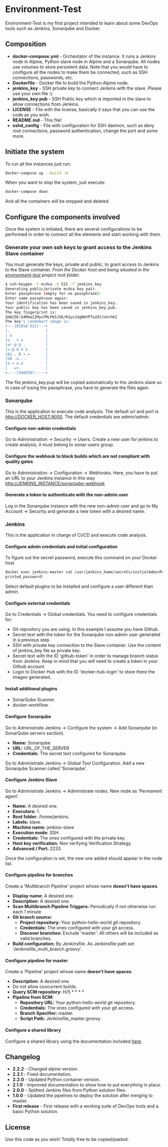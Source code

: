 # Environment-Test
Environment-Test is my first project intended to learn about some DevOps tools such as Jenkins, Sonarqube and Docker.


## Composition
* **docker-compose.yml** - Orchestator of the instance. It runs a Jenkins node in Alpine, Python slave node in Alpine and a Sonarqube. All nodes use volumes to store persistent data. Note that you would have to configure all the nodes to make them be connected, such as SSH connections, passwords, etc.
* **Dockerfile** - Docker file to build the Python Alpine node.
* **jenkins_key** - SSH private key to connect Jenkins with the slave. Please use your own file :).
* **jenkins_key.pub** - SSH Public key which is imported in the slave to allow connections from Jenkins.
* **LICENSE** - File with the license, basically it says that you can use the code as you wish.
* **README.md** - This file!
* **sshd_config** - File with configuration for SSH daemon, such as deny root connections, password authentication, change the port and some more.


## Initiate the system
To run all the instances just run:
```bash
docker-compose up --build -d
```

When you want to stop the system, just execute:
```bash
docker-compose down
```
And all the containers will be stopped and deleted.


## Configure the components involved
Once the system is initiated, there are several configurations to be performed in order to connect all the elements and start working with them.


### Generate your own ssh keys to grant access to the Jenkins Slave container
You must generate the keys, private and public, to grant access to Jenkins to the Slave container. *From the Docker host and being situated in the [environment-test](https://github.com/davidleonm/environment-test) project root folder.*
```bash
$ ssh-keygen -t ecdsa -b 521 -f jenkins_key
Generating public/private ecdsa key pair.
Enter passphrase (empty for no passphrase):
Enter same passphrase again:
Your identification has been saved in jenkins_key.
Your public key has been saved in jenkins_key.pub.
The key fingerprint is:
SHA256:G4M4aI2MyuTMLPb5JSK/R2yx14gNmYPTo2QtJsG+hKI
The key's randomart image is:
+---[ECDSA 521]---+
|.                |
| o               |
|o . + o          |
|o* @ @ .         |
|=.@ O X S        |
|Eo . B + =       |
|oO .o....        |
|o + o.o          |
|   =+.           |
+----[SHA256]-----+
```
The file jenkins_key.pup will be copied automatically to the Jenkins slave so in case of losing the passphrase, you have to generate the files again.


### Sonarqube
This is the application to execute code analysis. The default url and port is [http://DOCKER_HOST:9000](http://DOCKER_HOST:9000). The default credentials are *admin*/*admin*.


#### Configure non-admin credentials
Go to Administration -> Security -> Users. Create a new user for jenkins to create analysis, it must belong to sonar-users group.

#### Configure the webhook to block builds which are not compliant with quality gates
Go to Administration -> Configuration -> Webhooks. Here, you have to put an URL to your Jenkins instance in this way [http://JENKINS_INSTANCE/sonarqube-webhook](https://JENKINS_INSTANCE/sonarqube-webhook)

#### Generate a token to authenticate with the non-admin user
Log in the Sonarqube instance with the new non-admin user and go to My Account -> Security and generate a new token with a desired name.


### Jenkins
This is the application in charge of CI/CD and execute code analysis.


#### Configure admin credentials and initial configuration
To figure out the secret password, execute this command on your Docker host
```bash
docker exec jenkins-master cat /var/jenkins_home/secrets/initialAdminPassword
printed_password!
```
Select default plugins to be installed and configure a user different than admin.

#### Configure external credentials
Go to Credentials -> Global credentials.
You need to configure credentials for:
* Git repository you are using. In this example I assume you have Github.
* Secret text with the token for the Sonarqube non-admin user generated in a previous step.
* SSH with private key connection to the Slave container. Use the content of jenkins_key file as private key.
* Secret text with the ID 'github-token' in order to manage branch status from Jenkins. Keep in mind that you will need to create a token in your Github account.
* Login to Docker Hub with the ID 'docker-hub-login' to store there the images generated.

#### Install additional plugins
* SonarQube Scanner.
* docker-workflow.

#### Configure Sonarqube
Go to Administrate Jenkins -> Configure the system -> Add Sonarqube (in SonarQube servers section).
* **Name:** Sonarqube
* **URL:** URL_OF_THE_SERVER
* **Credentials:** The secret text configured for Sonarqube.

Go to Administrate Jenkins -> Global Tool Configuration. Add a new Sonarqube Scanner called 'Sonarqube'.


#### Configure Jenkins Slave
Go to Administrate Jenkins -> Administrate nodes. New node as 'Permanent agent'.
* **Name:** A desired one.
* **Executors:** 1.
* **Root folder:** /home/jenkins.
* **Labels:** slave.
* **Machine name:** jenkins-slave
* **Execution mode:** SSH
* **Credentials:** The ones configured with the private key.
* **Host key verification:** Non verifying Verification Strategy.
* **Advanced / Port:** 2233.

Once the configuration is set, the new one added should appear in the node list.


#### Configure pipeline for branches
Create a 'Multibranch Pipeline' project whose name **doesn't have spaces**.
* **Display name:** A desired one.
* **Description:** A desired one.
* **Scan Multibranch Pipeline Triggers:** Periodically if not otherwise run each 1 minute
* **Git branch source:**
    * **Project repository:** Your python-hello-world git repository.
    * **Credentials:** The ones configured with your git access.
    * **Discover branches:** Exclude 'master'. All others will be included as valid branches.
* **Build configuration:** By Jenkinsfile. As Jenkinsfile path set 'Jenkinsfile_multi_branch.groovy'.

#### Configure pipeline for master
Create a 'Pipeline' project whose name **doesn't have spaces**.
* **Description:** A desired one.
* Do not allow concurrent builds.
* **Query SCM repository:** H/5 * * * *
* **Pipeline from SCM:**
    * **Repository URL:** Your python-hello-world git repository.
    * **Credentials:** The ones configured with your git access.
    * **Branch Specifier:** master.
    * **Script Path:** Jenkinsfile_master.groovy.

#### Configure a shared library
Configure a shared library using the documentation included [here](https://github.com/davidleonm/shared-library).

## Changelog
* **2.2.2** - Changed alpine version.
* **2.2.1** - Fixed documentation.
* **2.2.0** - Updated Python container version.
* **2.1.0** - Improved documentation to show how to put everything in place.
* **2.0.0** - Splitted Jenkins files from Python solution files.
* **1.0.0** - Updated the pipelines to deploy the solution after merging to master.
* **First release** - First release with a working suite of DevOps tools and a basic Python solution.


## License
Use this code as you wish! Totally free to be copied/pasted.

